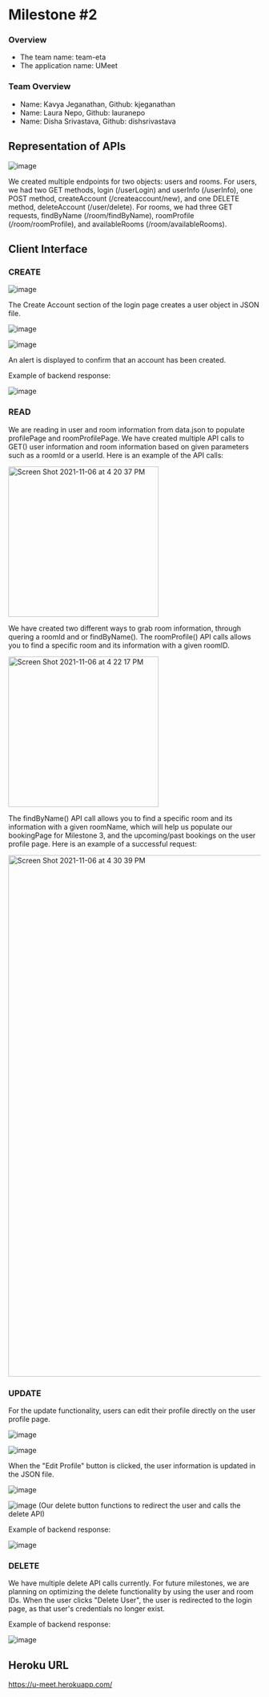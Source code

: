 # Milestone #2

### Overview
- The team name: team-eta
- The application name: UMeet

### Team Overview 
- Name: Kavya Jeganathan, Github: kjeganathan
- Name: Laura Nepo, Github: lauranepo
- Name: Disha Srivastava, Github: dishsrivastava

## Representation of APIs

![image](https://user-images.githubusercontent.com/26130113/140625211-4fb9bbb5-75fd-4421-88e1-cf2e085bd0a8.png)

We created multiple endpoints for two objects: users and rooms. For users, we had two GET methods, login (/userLogin) and userInfo (/userInfo), one POST method, createAccount (/createaccount/new), and one DELETE method, deleteAccount (/user/delete). For rooms, we had three GET requests, findByName (/room/findByName), roomProfile (/room/roomProfile), and availableRooms (/room/availableRooms).

## Client Interface

### CREATE
![image](https://user-images.githubusercontent.com/26130113/140625606-ee84ac61-cc73-4fbd-969d-9241bcf1b71e.png)

The Create Account section of the login page creates a user object in JSON file.

![image](https://user-images.githubusercontent.com/26130113/140625621-d81402ea-5caa-4721-a36f-42fa3dac41e4.png)

![image](https://user-images.githubusercontent.com/26130113/140625626-e51f3f77-7b5b-4093-a41c-80d7cff89b2b.png)

An alert is displayed to confirm that an account has been created.

Example of backend response:

![image](https://user-images.githubusercontent.com/26130113/140626127-543fa2f8-e6e8-4e79-b3dc-3bdfc4066d28.png)

### READ

We are reading in user and room information from data.json to populate profilePage and roomProfilePage. We have created multiple API calls to GET() user information and room information based on given parameters such as a roomId or a userId. Here is an example of the API calls: 

<img width="300" alt="Screen Shot 2021-11-06 at 4 20 37 PM" src="https://user-images.githubusercontent.com/20649388/140626632-df8e4bd7-37fb-464a-930e-f0bb2e193067.png">

We have created two different ways to grab room information, through quering a roomId and or findByName(). The roomProfile() API calls allows you to find a specific room and its information with a given roomID. 

<img width="300" alt="Screen Shot 2021-11-06 at 4 22 17 PM" src="https://user-images.githubusercontent.com/20649388/140626670-a1b7087a-54ca-4160-b6d4-3201433eef8e.png">

The findByName() API call allows you to find a specific room and its information with a given roomName, which will help us populate our bookingPage for Milestone 3, and the upcoming/past bookings on the user profile page. Here is an example of a successful request: 

<img width="1040" alt="Screen Shot 2021-11-06 at 4 30 39 PM" src="https://user-images.githubusercontent.com/20649388/140626849-7e008bf8-5e47-4a14-be22-87e71c85d9a7.png">




### UPDATE
For the update functionality, users can edit their profile directly on the user profile page.

![image](https://user-images.githubusercontent.com/26130113/140625764-b5efa66d-07be-4f07-af59-bdd5d52350d1.png)

![image](https://user-images.githubusercontent.com/26130113/140625771-fcaba698-0228-4ca9-8bee-6327ae43acff.png)

When the "Edit Profile" button is clicked, the user information is updated in the JSON file.

![image](https://user-images.githubusercontent.com/26130113/140625780-5c1c004a-e3fa-43fb-b971-e0e10209ba6b.png)

![image](https://user-images.githubusercontent.com/26130113/140626608-8e674f18-e34d-4ad3-9d83-17331e0dcee1.png)
(Our delete button functions to redirect the user and calls the delete API)

Example of backend response:

![image](https://user-images.githubusercontent.com/26130113/140626127-543fa2f8-e6e8-4e79-b3dc-3bdfc4066d28.png)


### DELETE

We have multiple delete API calls currently. For future milestones, we are planning on optimizing the delete functionality by using the user and room IDs. When the user clicks "Delete User",  the user is redirected to the login page, as that user's credentials no longer exist.

Example of backend response: 

![image](https://user-images.githubusercontent.com/26130113/140626413-0bdc5fba-0d08-4930-b6e0-2cea33811434.png)



## Heroku URL
https://u-meet.herokuapp.com/
